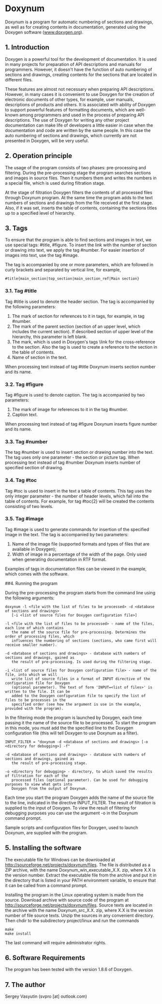# Doxynum
Doxynum is a program for automatic numbering of sections and drawings, as well as for creating contents in documentation, generated using the Doxygen software (www.doxygen.org).

## 1. Introduction

Doxygen is a powerful tool for the development of documentation. It is used in many projects for preparation of API descriptions and manuals for programmers. However, it doesn't have the function of auto numbering of sections and drawings, creating contents for the sections that are located in different files.

These features are almost not necessary when preparing API descriptions. However, in many cases it is convenient to use Doxygen for the creation of electronic documents of other types, for example, user manuals, descriptions of products and others. It is associated with ability of Doxygen to support powerful features of formatting documents, which are well-known among programmers and used in the process of preparing API descriptions. The use of Doxygen for writing any other project documentation can make life of developers a little easier in case when the documentation and code are written by the same people. In this case the auto numbering of sections and drawings, which currently are not presented in Doxygen, will be very useful.

## 2. Operation principle

The usage of the program consists of two phases: pre-processing and filtering. During the pre-processing stage the program searches sections and images in source files. Then it numbers them and writes the numbers in a special file, which is used during filtration stage. 

At the stage of filtration Doxygen filters the contents of all processed files through Doxynum program. At the same time the program adds to the text numbers of sections and drawings from the file received at the first stage. Also, if it was set, inserts the table of contents, containing the sections titles up to a specified level of hierarchy.

## 3. Tags

To ensure that the program is able to find sections and images in text, we use special tags: #title, #figure. To insert the link with the number of section or drawing into text, we apply the tag #number. For easier insertion of images into text, use the tag #image.

The tag is accompanied by one or more parameters, which are followed in curly brackets and separated by vertical line, for example,

```
#title{main_section|top_section|main_section_ref|Main section}
```

### 3.1. Tag #title

Tag #title is used to denote the header section. The tag is accompanied by the following parameters:

1. The mark of section for references to it in tags, for example, in tag #number.
2. The mark of the parent section (section of an upper level, which includes the current section). If described section of upper level of the hierarchy, this parameter is left blank.
3. The mark, which is used in Doxygen's tags \link for the cross-reference to the section. Also the tag is used to create a reference to the section in the table of contents.
4. Name of section in the text.

When processing text instead of tag #title Doxynum inserts section number and its name.

### 3.2. Tag #figure

Tag #figure is used to denote caption. The tag is accompanied by two parameters:

1. The mark of image for references to it in the tag #number.
2. Caption text.

When processing text instead of tag #figure Doxynum inserts figure number and its name.

### 3.3. Tag #number

The tag #number is used to insert section or drawing number into the text. The tag uses only one parameter - the section or picture tag. When processing text instead of tag #number Doxynum inserts number of specified section of drawing.

### 3.4. Tag #toc

Tag #toc is used to insert in the text a table of contents. This tag uses the only integer parameter - the number of header levels, which fall into the table of contents. For example, for tag #toc{2} will be created the contents consisting of two levels.

### 3.5. Tag #image

Tag #image is used to generate commands for insertion of the specified image in the text. The tag is accompanied by two parameters:

1. Name of the image file (supported formats and types of files that are available in Doxygen);
2. Width of image in a percentage of the width of the page. Only used when generating documentation in RTF format.

Examples of tags in documentation files can be viewed in the example, which comes with the software.


##4. Running the program 

During the pre-processing the program starts from the command line using the following arguments:

```
doxynum -l <file with the list of files to be processed> -d <database of sections and drawings>
   [-i <list of source files for Doxygen configuration file>]

-l <file with the list of files to be processed> - name of the files, each line of which contains 
   the name of the source file for pre-processing. Determines the order of processing files, which 
   influences the numbering of sections (sections, who came first will receive smaller number).

-d <database of sections and drawings> - database with numbers of sections and drawings, gained as 
   the result of pre-processing. Is used during the filtering stage.

-i <list of source files for Doxygen configuration file> - name of the file, into which we will 
   write list of source files in a format of INPUT directive of the configuration file for Doxygen 
   (optional parameter). The text of form 'INPUT=<list of files>' is written to the file. It can be 
   added to the Doxygen configuration file to specify the list of files to be processes in the 
   specified order (see how the argument is use in the example, provided with the program).
```
In the filtering mode the program is launched by Doxygen, each time passing it the name of the source file to be processed. To start the program in this mode, you must add the the specified line to the Doxygen configuration file (this will tell Doxygen to use Doxynum as a filter).

```
INPUT_FILTER = "doxynum -d <database of sections and drawings> [-o <directory for debugging>] -f"

-d <database of sections and drawings> - database with numbers of sections and drawings, gained as 
   the result of pre-processing stage.

-o <directory for debugging> - directory, to which saved the results of filtration for each of the 
   processed files (optional parameter). Can be used for debugging purposes to view what gets into 
   Doxygen from the output of Doxynum.
```
Each time you start the program Doxygen adds the name of the source file to the line, indicated in the directive INPUT_FILTER. The result of filtration is supplied to the input of Doxygen. To view the result of filtering for debugging purposes you can use the argument -o in the Doxynum command prompt. 

Sample scripts and configuration files for Doxygen, used to launch Doxynum, are supplied with the program.


## 5. Installing the software

The executable file for Windows can be downloaded at http://sourceforge.net/projects/doxynum/files. The file is distributed as a ZIP archive, with the name Doxynum_win_executable_X.X. zip, where X.X is the version number. Extract the executable file from the archive and put it in the directory that is listed in your PATH environment variable, to ensure that it can be called from a command prompt.

Installing the program in the Linux operating system is made from the source. Download archive with source code of the program at http://sourceforge.net/projects/doxynum/files. Source texts are located in the archive with the name Doxynum_src_X.X. zip, where X.X is the version number of file source texts. Unzip the sources in any convenient directory. Then chdir to the subdirectory project/linux and run the commands

```
make
make install
```
The last command will require administrator rights.

## 6. Software Requirements

The program has been tested with the version 1.8.6 of Doxygen.

## 7. The author

Sergey Vasyutin (svpro [at] outlook.com)
